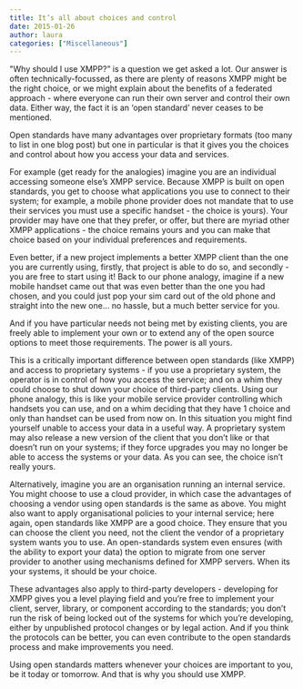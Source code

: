 ```yaml
---
title: It’s all about choices and control
date: 2015-01-26
author: laura
categories: ["Miscellaneous"]
---
```


"Why should I use XMPP?” is a question we get asked a lot. Our answer is often technically-focussed, as there are plenty of reasons XMPP might be the right choice, or we might explain about the benefits of a federated approach - where everyone can run their own server and control their own data. Either way, the fact it is an ‘open standard’ never ceases to be mentioned.

Open standards have many advantages over proprietary formats (too many to list in one blog post) but one in particular is that it gives you the choices and control about how you access your data and services.

For example (get ready for the analogies) imagine you are an individual accessing someone else’s XMPP service. Because XMPP is built on open standards, you get to choose what applications you use to connect to their system; for example, a mobile phone provider does not mandate that to use their services you must use a specific handset - the choice is yours). Your provider may have one that they prefer, or offer, but there are myriad other XMPP applications - the choice remains yours and you can make that choice based on your individual preferences and requirements.

Even better, if a new project implements a better XMPP client than the one you are currently using, firstly, that project is able to do so, and secondly - you are free to start using it! Back to our phone analogy, imagine if a new mobile handset came out that was even better than the one you had chosen, and you could just pop your sim card out of the old phone and straight into the new one… no hassle, but a much better service for you.

And if you have particular needs not being met by existing clients, you are freely able to implement your own or to extend any of the open source options to meet those requirements. The power is all yours.

This is a critically important difference between open standards (like XMPP) and access to proprietary systems - if you use a proprietary system, the operator is in control of how you access the service; and on a whim they could choose to shut down your choice of third-party clients. Using our phone analogy, this is like your mobile service provider controlling which handsets you can use, and on a whim deciding that they have 1 choice and only than handset can be used from now on. In this situation you might find yourself unable to access your data in a useful way. A proprietary system may also release a new version of the client that you don’t like or that doesn’t run on your systems; if they force upgrades you may no longer be able to access the systems or your data. As you can see, the choice isn’t really yours.

Alternatively, imagine you are an organisation running an internal service. You might choose to use a cloud provider, in which case the advantages of choosing a vendor using open standards is the same as above. You might also want to apply organisational policies to your internal service; here again, open standards like XMPP are a good choice. They ensure that you can choose the client you need, not the client the vendor of a proprietary system wants you to use. An open-standards system even ensures (with the ability to export your data) the option to migrate from one server provider to another using mechanisms defined for XMPP servers. When its your systems, it should be your choice.

These advantages also apply to third-party developers - developing for XMPP gives you a level playing field and you’re free to implement your client, server, library, or component according to the standards; you don’t run the risk of being locked out of the systems for which you’re developing, either by unpublished protocol changes or by legal action. And if you think the protocols can be better, you can even contribute to the open standards process and make improvements you need.

Using open standards matters whenever your choices are important to you, be it today or tomorrow. And that is why you should use XMPP.
